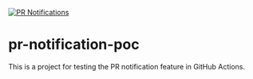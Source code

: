 [![PR Notifications](https://github.com/hatef-palizgar/pr-notification-poc/actions/workflows/pr-notification.yml/badge.svg)](https://github.com/hatef-palizgar/pr-notification-poc/actions/workflows/pr-notification.yml)
# pr-notification-poc
This is a project for testing the PR notification feature in GitHub Actions.

